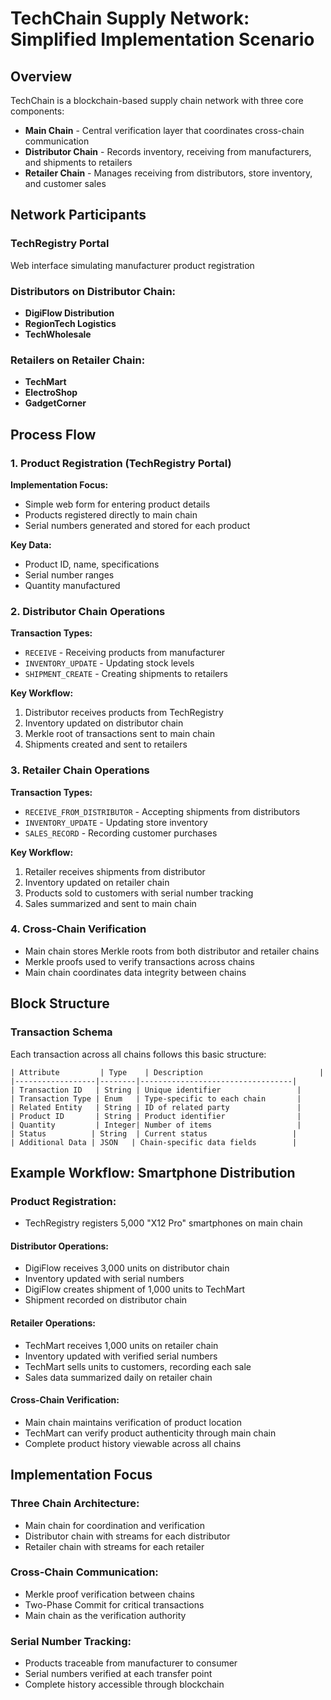 # TechChain Supply Network: Simplified Implementation Scenario

## Overview
TechChain is a blockchain-based supply chain network with three core components:

- **Main Chain** - Central verification layer that coordinates cross-chain communication  
- **Distributor Chain** - Records inventory, receiving from manufacturers, and shipments to retailers  
- **Retailer Chain** - Manages receiving from distributors, store inventory, and customer sales  

## Network Participants

### TechRegistry Portal  
Web interface simulating manufacturer product registration  

### Distributors on Distributor Chain:
- **DigiFlow Distribution**  
- **RegionTech Logistics**  
- **TechWholesale**  

### Retailers on Retailer Chain:
- **TechMart**  
- **ElectroShop**  
- **GadgetCorner**  

## Process Flow  

### 1. Product Registration (TechRegistry Portal)
**Implementation Focus:**
- Simple web form for entering product details  
- Products registered directly to main chain  
- Serial numbers generated and stored for each product  

**Key Data:**
- Product ID, name, specifications  
- Serial number ranges  
- Quantity manufactured  

### 2. Distributor Chain Operations
**Transaction Types:**
- `RECEIVE` - Receiving products from manufacturer  
- `INVENTORY_UPDATE` - Updating stock levels  
- `SHIPMENT_CREATE` - Creating shipments to retailers  

**Key Workflow:**
1. Distributor receives products from TechRegistry  
2. Inventory updated on distributor chain  
3. Merkle root of transactions sent to main chain  
4. Shipments created and sent to retailers  

### 3. Retailer Chain Operations
**Transaction Types:**
- `RECEIVE_FROM_DISTRIBUTOR` - Accepting shipments from distributors  
- `INVENTORY_UPDATE` - Updating store inventory  
- `SALES_RECORD` - Recording customer purchases  

**Key Workflow:**
1. Retailer receives shipments from distributor  
2. Inventory updated on retailer chain  
3. Products sold to customers with serial number tracking  
4. Sales summarized and sent to main chain  

### 4. Cross-Chain Verification
- Main chain stores Merkle roots from both distributor and retailer chains  
- Merkle proofs used to verify transactions across chains  
- Main chain coordinates data integrity between chains  

## Block Structure

### Transaction Schema
Each transaction across all chains follows this basic structure:

```plaintext
| Attribute         | Type    | Description                          |
|------------------|--------|----------------------------------|
| Transaction ID   | String | Unique identifier                 |
| Transaction Type | Enum   | Type-specific to each chain       |
| Related Entity   | String | ID of related party               |
| Product ID       | String | Product identifier                |
| Quantity         | Integer| Number of items                   |
| Status          | String  | Current status                   |
| Additional Data | JSON   | Chain-specific data fields        |
```
## Example Workflow: Smartphone Distribution
### Product Registration:

- TechRegistry registers 5,000 "X12 Pro" smartphones on main chain

#### Distributor Operations:

- DigiFlow receives 3,000 units on distributor chain
- Inventory updated with serial numbers
- DigiFlow creates shipment of 1,000 units to TechMart
- Shipment recorded on distributor chain

#### Retailer Operations:

- TechMart receives 1,000 units on retailer chain
- Inventory updated with verified serial numbers
- TechMart sells units to customers, recording each sale
- Sales data summarized daily on retailer chain

#### Cross-Chain Verification:

- Main chain maintains verification of product location
- TechMart can verify product authenticity through main chain
- Complete product history viewable across all chains

## Implementation Focus
### Three Chain Architecture:

- Main chain for coordination and verification
- Distributor chain with streams for each distributor
- Retailer chain with streams for each retailer

### Cross-Chain Communication:

- Merkle proof verification between chains
- Two-Phase Commit for critical transactions
- Main chain as the verification authority

### Serial Number Tracking:

- Products traceable from manufacturer to consumer
- Serial numbers verified at each transfer point
- Complete history accessible through blockchain

```